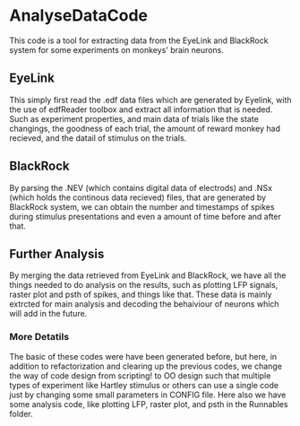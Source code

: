 # AnalyseDataCode

This code is a tool for extracting data from the EyeLink and BlackRock system for some experiments on monkeys' brain neurons.

## EyeLink
This simply first read the .edf data files which are generated by Eyelink, with the use of edfReader toolbox and extract all information that is needed. Such as experiment properties, and main data of trials like the state changings, the goodness of each trial, the amount of reward monkey had recieved, and the datail of stimulus on the trials.

## BlackRock
By parsing the .NEV (which contains digital data of electrods) and .NSx (which holds the continous data recieved) files, that are generated by BlackRock system, we can obtain the number and timestamps of spikes during stimulus presentations and even a amount of time before and after that.

## Further Analysis
By merging the data retrieved from EyeLink and BlackRock, we have all the things needed to do analysis on the results, such as plotting LFP signals, raster plot and psth of spikes, and things like that. These data is mainly extrcted for main analysis and decoding the behaiviour of neurons which will add in the future. 

### More Detatils 
The basic of these codes were have been generated before, but here, in addition to refactorization and clearing up the previous codes, we change the way of code design from scripting! to OO design such that multiple types of experiment like Hartley stimulus or others can use a single code just by changing some small parameters in CONFIG file. 
Here also we have some analysis code, like plotting LFP, raster plot, and psth in the Runnables folder.
